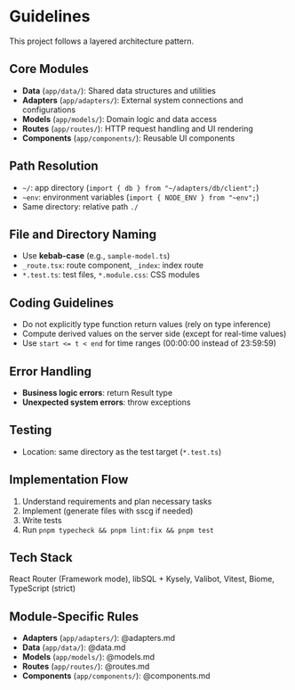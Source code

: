 # Guidelines

This project follows a layered architecture pattern.

## Core Modules

- **Data** (`app/data/`): Shared data structures and utilities
- **Adapters** (`app/adapters/`): External system connections and configurations
- **Models** (`app/models/`): Domain logic and data access
- **Routes** (`app/routes/`): HTTP request handling and UI rendering
- **Components** (`app/components/`): Reusable UI components

## Path Resolution

- `~/`: app directory (`import { db } from "~/adapters/db/client";`)
- `~env`: environment variables (`import { NODE_ENV } from "~env";`)
- Same directory: relative path `./`

## File and Directory Naming

- Use **kebab-case** (e.g., `sample-model.ts`)
- `_route.tsx`: route component, `_index`: index route
- `*.test.ts`: test files, `*.module.css`: CSS modules

## Coding Guidelines

- Do not explicitly type function return values (rely on type inference)
- Compute derived values on the server side (except for real-time values)
- Use `start <= t < end` for time ranges (00:00:00 instead of 23:59:59)

## Error Handling

- **Business logic errors**: return Result type
- **Unexpected system errors**: throw exceptions

## Testing

- Location: same directory as the test target (`*.test.ts`)

## Implementation Flow

1. Understand requirements and plan necessary tasks
2. Implement (generate files with sscg if needed)
3. Write tests
4. Run `pnpm typecheck && pnpm lint:fix && pnpm test`

## Tech Stack

React Router (Framework mode), libSQL + Kysely, Valibot, Vitest, Biome, TypeScript (strict)

## Module-Specific Rules

- **Adapters** (`app/adapters/`): @adapters.md
- **Data** (`app/data/`): @data.md
- **Models** (`app/models/`): @models.md
- **Routes** (`app/routes/`): @routes.md
- **Components** (`app/components/`): @components.md
